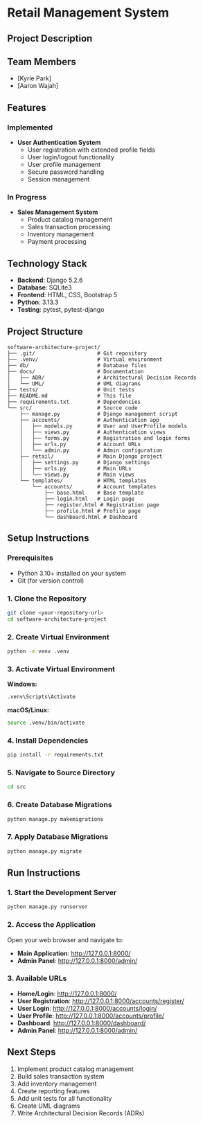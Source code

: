 # Retail Management System

## Project Description


## Team Members

- [Kyrie Park]
- [Aaron Wajah]

## Features

### Implemented
- **User Authentication System**
  - User registration with extended profile fields
  - User login/logout functionality
  - User profile management
  - Secure password handling
  - Session management

### In Progress
- **Sales Management System**
  - Product catalog management
  - Sales transaction processing
  - Inventory management
  - Payment processing

## Technology Stack

- **Backend**: Django 5.2.6
- **Database**: SQLite3
- **Frontend**: HTML, CSS, Bootstrap 5
- **Python**: 3.13.3
- **Testing**: pytest, pytest-django

## Project Structure

```
software-architecture-project/
├── .git/                    # Git repository
├── .venv/                   # Virtual environment
├── db/                      # Database files
├── docs/                    # Documentation
│   ├── ADR/                 # Architectural Decision Records
│   └── UML/                 # UML diagrams
├── tests/                   # Unit tests
├── README.md                # This file
├── requirements.txt         # Dependencies
└── src/                     # Source code
    ├── manage.py            # Django management script
    ├── accounts/            # Authentication app
    │   ├── models.py        # User and UserProfile models
    │   ├── views.py         # Authentication views
    │   ├── forms.py         # Registration and login forms
    │   ├── urls.py          # Account URLs
    │   └── admin.py         # Admin configuration
    ├── retail/              # Main Django project
    │   ├── settings.py      # Django settings
    │   ├── urls.py          # Main URLs
    │   └── views.py         # Main views
    └── templates/           # HTML templates
        └── accounts/        # Account templates
            ├── base.html    # Base template
            ├── login.html   # Login page
            ├── register.html # Registration page
            ├── profile.html # Profile page
            └── dashboard.html # Dashboard
```

## Setup Instructions

### Prerequisites

- Python 3.10+ installed on your system
- Git (for version control)

### 1. Clone the Repository

```bash
git clone <your-repository-url>
cd software-architecture-project
```

### 2. Create Virtual Environment

```bash
python -m venv .venv
```

### 3. Activate Virtual Environment

**Windows:**
```bash
.venv\Scripts\Activate
```

**macOS/Linux:**
```bash
source .venv/bin/activate
```

### 4. Install Dependencies

```bash
pip install -r requirements.txt
```

### 5. Navigate to Source Directory

```bash
cd src
```

### 6. Create Database Migrations

```bash
python manage.py makemigrations
```

### 7. Apply Database Migrations

```bash
python manage.py migrate
```

## Run Instructions

### 1. Start the Development Server

```bash
python manage.py runserver
```

### 2. Access the Application

Open your web browser and navigate to:
- **Main Application**: http://127.0.0.1:8000/
- **Admin Panel**: http://127.0.0.1:8000/admin/

### 3. Available URLs

- **Home/Login**: http://127.0.0.1:8000/
- **User Registration**: http://127.0.0.1:8000/accounts/register/
- **User Login**: http://127.0.0.1:8000/accounts/login/
- **User Profile**: http://127.0.0.1:8000/accounts/profile/
- **Dashboard**: http://127.0.0.1:8000/dashboard/
- **Admin Panel**: http://127.0.0.1:8000/admin/


## Next Steps

1. Implement product catalog management
2. Build sales transaction system
3. Add inventory management
4. Create reporting features
5. Add unit tests for all functionality
6. Create UML diagrams
7. Write Architectural Decision Records (ADRs)